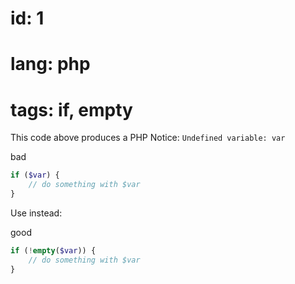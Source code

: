 # id: 1
# lang: php
# tags: if, empty

This code above produces a PHP Notice: `Undefined variable: var`

bad
```php
if ($var) {
    // do something with $var
}
```

Use instead:

good
```php
if (!empty($var)) {
    // do something with $var
}
```
